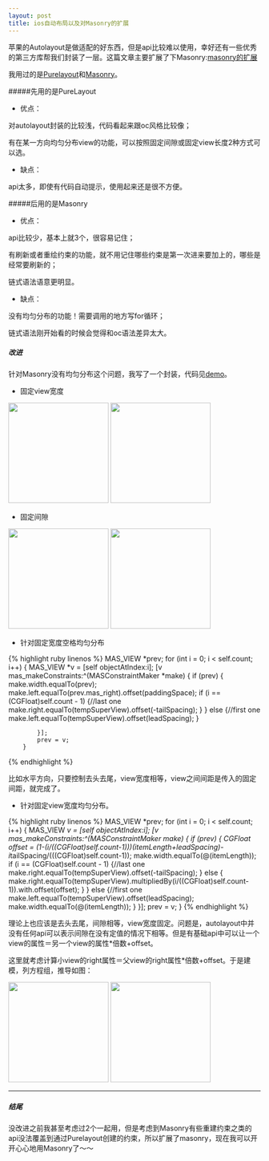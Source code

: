 ```yaml
---
layout: post
title: ios自动布局以及对Masonry的扩展
---
```


苹果的Autolayout是做适配的好东西，但是api比较难以使用，幸好还有一些优秀的第三方库帮我们封装了一层。这篇文章主要扩展了下Masonry:[masonry的扩展](https://github.com/pingyourid/MasonryHelper)

我用过的是[Purelayout](https://github.com/smileyborg/PureLayout.git)和[Masonry](https://github.com/SnapKit/Masonry.git)。

#####先用的是PureLayout

- 优点：

对autolayout封装的比较浅，代码看起来跟oc风格比较像；
 
有在某一方向均匀分布view的功能，可以按照固定间隙或固定view长度2种方式可以选。

- 缺点：

api太多，即使有代码自动提示，使用起来还是很不方便。

#####后用的是Masonry

- 优点：

api比较少，基本上就3个，很容易记住；

有刷新或者重绘约束的功能，就不用记住哪些约束是第一次进来要加上的，哪些是经常要刷新的；

链式语法语意更明显。
 
- 缺点：

没有均匀分布的功能！需要调用的地方写for循环；

链式语法刚开始看的时候会觉得和oc语法差异太大。

##### 改进

针对Masonry没有均匀分布这个问题，我写了一个封装，代码见[demo](https://github.com/pingyourid/MasonryHelper)。

- 固定view宽度

<img src="/images/QQ20150730-1@2x.png" alt="" title="" width="200" /> <img src="/images/QQ20150730-2@2x.png" alt="" title="" width="200" />

- 固定间隙

<img src="/images/QQ20150730-3@2x.png" alt="" title="" width="200" /> <img src="/images/QQ20150730-4@2x.png" alt="" title="" width="200" />

- 针对固定宽度空格均匀分布

{% highlight ruby linenos %}
MAS_VIEW *prev;
        for (int i = 0; i < self.count; i++) {
            MAS_VIEW *v = [self objectAtIndex:i];
            [v mas_makeConstraints:^(MASConstraintMaker *make) {
                if (prev) {
                    make.width.equalTo(prev);
                    make.left.equalTo(prev.mas_right).offset(paddingSpace);
                    if (i == (CGFloat)self.count - 1) {//last one
                        make.right.equalTo(tempSuperView).offset(-tailSpacing);
                    }
                }
                else {//first one
                    make.left.equalTo(tempSuperView).offset(leadSpacing);
                }
                
            }];
            prev = v;
        }

{% endhighlight %}

比如水平方向，只要控制去头去尾，view宽度相等，view之间间距是传入的固定间距，就完成了。

- 针对固定view宽度均匀分布。

{% highlight ruby linenos %}
MAS_VIEW *prev;
        for (int i = 0; i < self.count; i++) {
            MAS_VIEW *v = [self objectAtIndex:i];
            [v mas_makeConstraints:^(MASConstraintMaker *make) {
                if (prev) {
                    CGFloat offset = (1-(i/((CGFloat)self.count-1)))*(itemLength+leadSpacing)-i*tailSpacing/(((CGFloat)self.count-1));
                    make.width.equalTo(@(itemLength));
                    if (i == (CGFloat)self.count - 1) {//last one
                        make.right.equalTo(tempSuperView).offset(-tailSpacing);
                    }
                    else {
                        make.right.equalTo(tempSuperView).multipliedBy(i/((CGFloat)self.count-1)).with.offset(offset);
                    }
                }
                else {//first one
                    make.left.equalTo(tempSuperView).offset(leadSpacing);
                    make.width.equalTo(@(itemLength));
                }
            }];
            prev = v;
        }
{% endhighlight %}

理论上也应该是去头去尾，间隙相等，view宽度固定。问题是，autolayout中并没有任何api可以表示间隙在没有定值的情况下相等。但是有基础api中可以让一个view的属性＝另一个view的属性*倍数+offset。

这里就考虑计算小view的right属性＝父view的right属性*倍数+offset。于是建模，列方程组，推导如图：

<img src="/images/QQ20150901-1@2x.png" alt="" title="" width="200" /> <img src="/images/QQ20150901-2@2x.png" alt="" title="" width="200" />

---

##### 结尾

没改进之前我甚至考虑过2个一起用，但是考虑到Masonry有些重建约束之类的api没法覆盖到通过Purelayout创建的约束，所以扩展了masonry，现在我可以开开心心地用Masonry了～～